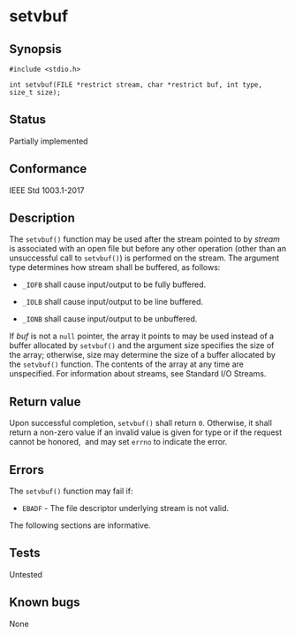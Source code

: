 # setvbuf

## Synopsis

`#include <stdio.h>`

`int setvbuf(FILE *restrict stream, char *restrict buf, int type, size_t size);`

## Status

Partially implemented

## Conformance

IEEE Std 1003.1-2017

## Description

The `setvbuf()` function may be used after the stream pointed to by _stream_ is associated with an open file but
before any other operation (other than an unsuccessful call to `setvbuf()`) is performed on the stream. The argument
type determines how stream shall be buffered, as follows:

* `_IOFB` shall cause input/output to be fully buffered.

* `_IOLB` shall cause input/output to be line buffered.

* `_IONB` shall cause input/output to be unbuffered.

If _buf_ is not a `null` pointer, the array it points to may be used instead of a buffer allocated by `setvbuf()` and
the argument size specifies the size of the array; otherwise, size may determine the size of a buffer allocated by
the `setvbuf()` function. The contents of the array at any time are unspecified.
For information about streams, see Standard I/O Streams.

## Return value

Upon successful completion, `setvbuf()` shall return `0`. Otherwise, it shall return a non-zero value if an invalid
value is given for type or if the request cannot be honored,  and may set `errno` to indicate the error.

## Errors

The `setvbuf()` function may fail if:

* `EBADF` - The file descriptor underlying stream is not valid.

The following sections are informative.

## Tests

Untested

## Known bugs

None
